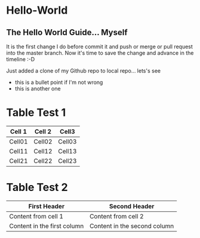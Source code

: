 # Hello-World
## The Hello World Guide... Myself

It is the first change I do before commit it and push or merge or pull request into the master branch.
Now it's time to save the change and advance in the timeline :-D

Just added a clone of my Github repo to local repo... lets's see

- this is a bullet point if I'm not wrong
- this is another one

# Table Test 1
Cell 1 | Cell 2 | Cell3
------ | ------ | ------
Cell01 | Cell02 | Cell03 
Cell11 | Cell12 | Cell13 
Cell21 | Cell22 | Cell23 

# Table Test 2
First Header | Second Header
------------ | -------------
Content from cell 1 | Content from cell 2
Content in the first column | Content in the second column
